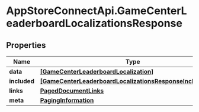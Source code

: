# AppStoreConnectApi.GameCenterLeaderboardLocalizationsResponse

## Properties

Name | Type | Description | Notes
------------ | ------------- | ------------- | -------------
**data** | [**[GameCenterLeaderboardLocalization]**](GameCenterLeaderboardLocalization.md) |  | 
**included** | [**[GameCenterLeaderboardLocalizationsResponseIncludedInner]**](GameCenterLeaderboardLocalizationsResponseIncludedInner.md) |  | [optional] 
**links** | [**PagedDocumentLinks**](PagedDocumentLinks.md) |  | 
**meta** | [**PagingInformation**](PagingInformation.md) |  | [optional] 


